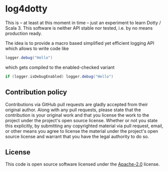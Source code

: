 # log4dotty #

This is – at least at this moment in time – just an experiment to learn Dotty / Scala 3. This software is neither API stable nor tested, i.e. by no means production ready. 

The idea is to provide a macro based simplified yet efficient logging API which allows to write code like 

``` scala
logger.debug("Hello")
```

which gets compiled to the enabled-checked variant

``` scala
if (logger.isDebugEnabled) logger.debug("Hello")
```

## Contribution policy ##

Contributions via GitHub pull requests are gladly accepted from their original author. Along with
any pull requests, please state that the contribution is your original work and that you license
the work to the project under the project's open source license. Whether or not you state this
explicitly, by submitting any copyrighted material via pull request, email, or other means you
agree to license the material under the project's open source license and warrant that you have the
legal authority to do so.

## License ##

This code is open source software licensed under the
[Apache-2.0](http://www.apache.org/licenses/LICENSE-2.0) license.
